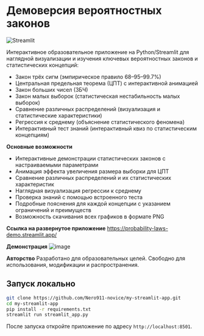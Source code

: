 # Демоверсия вероятностных законов

![Streamlit](https://img.shields.io/badge/built%20with-Streamlit-blue)

Интерактивное образовательное приложение на Python/Streamlit для наглядной визуализации и изучения ключевых вероятностных законов и статистических концепций:

- Закон трёх сигм (эмпирическое правило 68–95–99.7%)
- Центральная предельная теорема (ЦПТ) с интерактивной анимацией
- Закон больших чисел (ЗБЧ)
- Закон малых выборок (статистическая нестабильность малых выборок)
- Сравнение различных распределений (визуализация и статистические характеристики)
- Регрессия к среднему (объяснение статистического феномена)
- Интерактивный тест знаний (интерактивный квиз по статистическим концепциям)

**Основные возможности**

- Интерактивные демонстрации статистических законов с настраиваемыми параметрами
- Анимация эффекта увеличения размера выборки для ЦПТ
- Сравнение различных распределений и их статистических характеристик
- Наглядная визуализация регрессии к среднему
- Проверка знаний с помощью встроенного теста
- Подробные пояснения для каждой концепции с указанием ограничений и преимуществ
- Возможность скачивания всех графиков в формате PNG

**Ссылка на развернутое приложение**
https://probability-laws-demo.streamlit.app/

**Демонстрация**
 ![image](https://github.com/user-attachments/assets/bb1c968b-e7c5-43fe-ad9a-388867057c45)

**Авторство**
Разработано для образовательных целей. Свободно для использования, модификации и распространения.

## Запуск локально

```bash
git clone https://github.com/Nero911-novice/my-streamlit-app.git
cd my-streamlit-app
pip install -r requirements.txt
streamlit run streamlit_app.py
```

После запуска откройте приложение по адресу `http://localhost:8501`.
